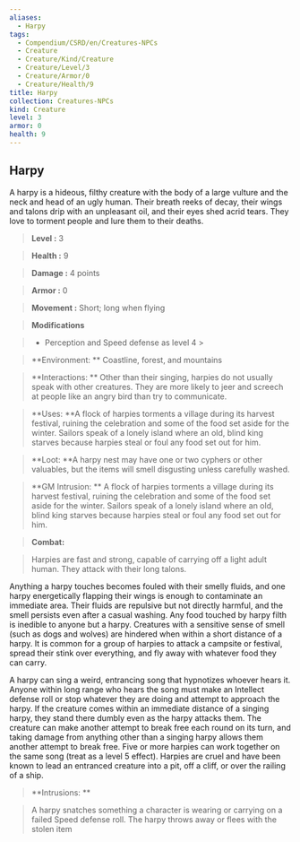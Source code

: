 ```yaml
---
aliases:
  - Harpy
tags:
  - Compendium/CSRD/en/Creatures-NPCs
  - Creature
  - Creature/Kind/Creature
  - Creature/Level/3
  - Creature/Armor/0
  - Creature/Health/9
title: Harpy
collection: Creatures-NPCs
kind: Creature
level: 3
armor: 0
health: 9
---
```

## Harpy    
A harpy is a hideous, filthy creature with the body of a large vulture and the neck and head of an ugly human. Their breath reeks of decay, their wings and talons drip with an unpleasant oil, and their eyes shed acrid tears. They love to torment people and lure them to their deaths.    
  
    
> **Level :** 3    
> **Health :** 9    
> **Damage :** 4 points    
> **Armor :** 0    
> **Movement :** Short; long when flying    
> **Modifications**    
>- Perception and Speed defense as level 4 >  
>    
> **Environment: ** Coastline, forest, and mountains    
> **Interactions: ** Other than their singing, harpies do not usually speak with other creatures. They are more likely to jeer and screech at people like an angry bird than try to communicate.    
> **Uses: **A flock of harpies torments a village during its harvest festival, ruining the celebration and some of the food set aside for the winter. Sailors speak of a lonely island where an old, blind king starves because harpies steal or foul any food set out for him.    
> **Loot: **A harpy nest may have one or two cyphers or other valuables, but the items will smell disgusting unless carefully washed.    
> **GM Intrusion: ** A flock of harpies torments a village during its harvest festival, ruining the celebration and some of the food set aside for the winter. Sailors speak of a lonely island where an old, blind king starves because harpies steal or foul any food set out for him.    
  
> **Combat:**   
> Harpies are fast and strong, capable of carrying off a light adult human. They attack with their long talons.   
Anything a harpy touches becomes fouled with their smelly fluids, and one harpy energetically flapping their wings is enough to contaminate an immediate area. Their fluids are repulsive but not directly harmful, and the smell persists even after a casual washing. Any food touched by harpy filth is inedible to anyone but a harpy. Creatures with a sensitive sense of smell (such as dogs and wolves) are hindered when within a short distance of a harpy. It is common for a group of harpies to attack a campsite or festival, spread their stink over everything, and fly away with whatever food they can carry.  
A harpy can sing a weird, entrancing song that hypnotizes whoever hears it. Anyone within long range who hears the song must make an Intellect defense roll or stop whatever they are doing and attempt to approach the harpy. If the creature comes within an immediate distance of a singing harpy, they stand there dumbly even as the harpy attacks them. The creature can make another attempt to break free each round on its turn, and taking damage from anything other than a singing harpy allows them another attempt to break free. Five or more harpies can work together on the same song (treat as a level 5 effect). Harpies are cruel and have been known to lead an entranced creature into a pit, off a cliff, or over the railing of a ship.    
    
  
> **Intrusions: **   
> A harpy snatches something a character is wearing or carrying on a failed Speed defense roll. The harpy throws away or flees with the stolen item    
